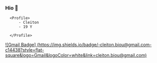 ### Hio 👋

```
  <Profile>
      - Cleiton
      - 19 Y
  
  </Profile>

```

[![Gmail Badge] (https://img.shields.io/badge/-cleiton.biou@gmail.com-c14438?style=flat-square&logo=Gmail&logoColor=white&link=cleiton.biou@gmail.com)](cleiton.biou@gmail.com)
<!--
**cleitonpin/cleitonpin** is a ✨ _special_ ✨ repository because its `README.md` (this file) appears on your GitHub profile.

Here are some ideas to get you started:

- 🔭 I’m currently working on ...
- 🌱 I’m currently learning ...
- 👯 I’m looking to collaborate on ...
- 🤔 I’m looking for help with ...
- 💬 Ask me about ...
- 📫 How to reach me: ...
- 😄 Pronouns: ...
- ⚡ Fun fact: ...
-->
